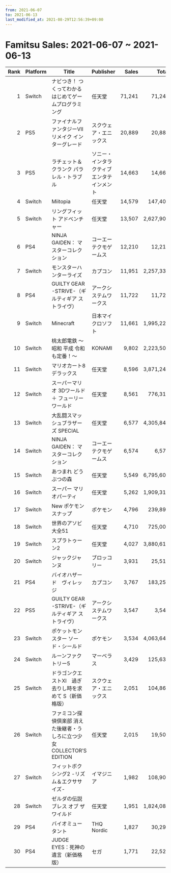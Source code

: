 ```yaml
---
from: 2021-06-07
to: 2021-06-13
last_modified_at: 2021-08-29T12:56:39+09:00
---
```

# Famitsu Sales: 2021-06-07 ~ 2021-06-13
| Rank | Platform | Title | Publisher | Sales | Total | Rate | New |
| -: | -- | -- | -- | -: | -: | -: | -- |
| 1 | Switch | ナビつき！ つくってわかる はじめてゲームプログラミング | 任天堂 | 71,241 | 71,241 | 40% | **New** |
| 2 | PS5 | ファイナルファンタジーVII リメイク インターグレード | スクウェア・エニックス | 20,889 | 20,889 | 60% | **New** |
| 3 | PS5 | ラチェット＆クランク パラレル・トラブル | ソニー・インタラクティブエンタテインメント | 14,663 | 14,663 | 40% | **New** |
| 4 | Switch | Miitopia | 任天堂 | 14,579 | 147,402 | 40% |  |
| 5 | Switch | リングフィット アドベンチャー | 任天堂 | 13,507 | 2,627,908 | 20% |  |
| 6 | PS4 | NINJA GAIDEN： マスターコレクション | コーエーテクモゲームス | 12,210 | 12,210 | 40% | **New** |
| 7 | Switch | モンスターハンターライズ | カプコン | 11,951 | 2,257,335 | 20% |  |
| 8 | PS4 | GUILTY GEAR -STRIVE-（ギルティギア ストライヴ） | アークシステムワークス | 11,722 | 11,722 | 40% | **New** |
| 9 | Switch | Minecraft | 日本マイクロソフト | 11,661 | 1,995,228 | 20% |  |
| 10 | Switch | 桃太郎電鉄 〜昭和 平成 令和も定番！〜 | KONAMI | 9,802 | 2,223,507 | 20% |  |
| 11 | Switch | マリオカート8 デラックス | 任天堂 | 8,596 | 3,871,249 | 20% |  |
| 12 | Switch | スーパーマリオ 3Dワールド ＋ フューリーワールド | 任天堂 | 8,561 | 776,315 | 20% |  |
| 13 | Switch | 大乱闘スマッシュブラザーズ SPECIAL | 任天堂 | 6,577 | 4,305,842 | 20% |  |
| 14 | Switch | NINJA GAIDEN： マスターコレクション | コーエーテクモゲームス | 6,574 | 6,574 | 60% | **New** |
| 15 | Switch | あつまれ どうぶつの森 | 任天堂 | 5,549 | 6,795,602 | 20% |  |
| 16 | Switch | スーパー マリオパーティ | 任天堂 | 5,262 | 1,909,313 | 20% |  |
| 17 | Switch | New ポケモンスナップ | ポケモン | 4,796 | 239,890 | 40% |  |
| 18 | Switch | 世界のアソビ大全51 | 任天堂 | 4,710 | 725,003 | 20% |  |
| 19 | Switch | スプラトゥーン2 | 任天堂 | 4,027 | 3,880,613 | 20% |  |
| 20 | Switch | ジャックジャンヌ | ブロッコリー | 3,931 | 25,518 | 40% |  |
| 21 | PS4 | バイオハザード　ヴィレッジ | カプコン | 3,767 | 183,253 | 20% |  |
| 22 | PS5 | GUILTY GEAR -STRIVE-（ギルティギア ストライヴ） | アークシステムワークス | 3,547 | 3,547 | 40% | **New** |
| 23 | Switch | ポケットモンスター ソード・シールド | ポケモン | 3,534 | 4,063,641 | 20% |  |
| 24 | Switch | ルーンファクトリー5 | マーベラス | 3,429 | 125,632 | 20% |  |
| 25 | Switch | ドラゴンクエストXI　過ぎ去りし時を求めて S（新価格版） | スクウェア・エニックス | 2,051 | 104,863 | 20% |  |
| 26 | Switch | ファミコン探偵倶楽部 消えた後継者・うしろに立つ少女 COLLECTOR’S EDITION | 任天堂 | 2,015 | 19,504 | 20% |  |
| 27 | Switch | フィットボクシング2 -リズム＆エクササイズ- | イマジニア | 1,982 | 108,902 | 20% |  |
| 28 | Switch | ゼルダの伝説 ブレス オブ ザ ワイルド | 任天堂 | 1,951 | 1,824,086 | 20% |  |
| 29 | PS4 | バイオミュータント | THQ Nordic | 1,827 | 30,292 | 20% |  |
| 30 | PS4 | JUDGE EYES：死神の遺言（新価格版） | セガ | 1,771 | 22,526 | 40% |  |
